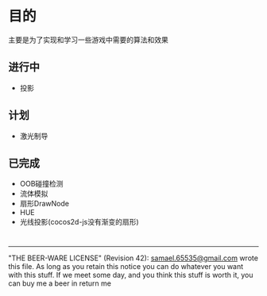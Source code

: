 # 目的

主要是为了实现和学习一些游戏中需要的算法和效果

## 进行中
* 投影

## 计划
* 激光制导

## 已完成
* OOB碰撞检测
* 流体模拟
* 扇形DrawNode
* HUE
* 光线投影(cocos2d-js没有渐变的扇形)

#
 ----------------------------------------------------------------------------
  "THE BEER-WARE LICENSE" (Revision 42):
  <samael.65535@gmail.com> wrote this file. As long as you retain this notice you
  can do whatever you want with this stuff. If we meet some day, and you think this stuff is worth it, you can buy me a beer in return me

